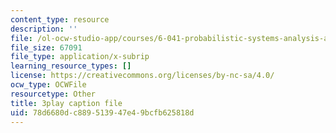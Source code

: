 ```yaml
---
content_type: resource
description: ''
file: /ol-ocw-studio-app/courses/6-041-probabilistic-systems-analysis-and-applied-probability-fall-2010/78d6680dc889513947e49bcfb625818d_6oV3pKLgW2I.srt
file_size: 67091
file_type: application/x-subrip
learning_resource_types: []
license: https://creativecommons.org/licenses/by-nc-sa/4.0/
ocw_type: OCWFile
resourcetype: Other
title: 3play caption file
uid: 78d6680d-c889-5139-47e4-9bcfb625818d
---
```

